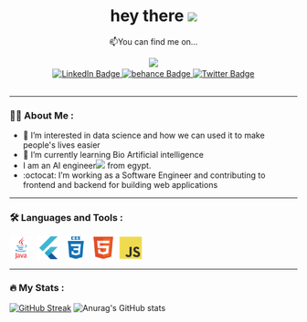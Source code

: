 <div align="center">
<h1>
  hey there
  <img src="https://media.giphy.com/media/hvRJCLFzcasrR4ia7z/giphy.gif" width="30px"/>
</h1>

📫You can find me on...
<div id="header" align="center">
  <img src="https://media.giphy.com/media/uS5WQaxS1B5prYfw8i/giphy.gif" width="150"/>
  <div id="badges">
  <a href="www.linkedin.com/in/rawan-hatem">
    <img src="https://img.shields.io/badge/LinkedIn-navy?style=for-the-badge&logo=linkedin&logoColor=white" alt="LinkedIn Badge"/>
  </a>
    <a href="www.behance.net/rwuxdesigner">
    <img src="https://cdn.icon-icons.com/icons2/1233/PNG/512/1492718757-behance_83607.png" alt="behance Badge"/>
  </a>
  <a href="https://twitter.com/zra2__">
    <img src="https://img.shields.io/badge/Twitter-blue?style=for-the-badge&logo=twitter&logoColor=white" alt="Twitter Badge"/>
  </a>
</div>
  <img src="https://komarev.com/ghpvc/?username=rwx180&style=flat-square&color=blue" alt=""/>
</div>
</div>

---

### :woman_technologist: About Me :
- 👀 I’m interested in data science and how we can used it to make people's lives easier
- 🌱 I’m currently learning Bio Artificial intelligence
- I am an AI engineer<img src="https://media.giphy.com/media/WUlplcMpOCEmTGBtBW/giphy.gif" width="30"> from egypt.
- :octocat: I’m working as a Software Engineer and contributing to frontend and backend for building web applications
---

### :hammer_and_wrench: Languages and Tools :
<div>
  <img src="https://github.com/devicons/devicon/blob/master/icons/java/java-original-wordmark.svg" title="Java" alt="Java" width="40" height="40"/>&nbsp;
  <img src="https://github.com/devicons/devicon/blob/master/icons/flutter/flutter-original.svg" title="Flutter" alt="Flutter" width="40" height="40"/>&nbsp;
  <img src="https://github.com/devicons/devicon/blob/master/icons/css3/css3-plain-wordmark.svg"  title="CSS3" alt="CSS" width="40" height="40"/>&nbsp;
  <img src="https://github.com/devicons/devicon/blob/master/icons/html5/html5-original.svg" title="HTML5" alt="HTML" width="40" height="40"/>&nbsp;
  <img src="https://github.com/devicons/devicon/blob/master/icons/javascript/javascript-original.svg" title="JavaScript" alt="JavaScript" width="40" height="40"/>&nbsp;

</div>


---

### :fire: My Stats :
[![GitHub Streak](https://github-readme-streak-stats.herokuapp.com?user=rwx180&theme=prussian&date_format=M%20j%5B%2C%20Y%5D)](https://git.io/streak-stats)
![Anurag's GitHub stats](https://github-readme-stats.vercel.app/api?username=rwx180&theme=prussian&show_icons=true)


<!---
rwx180/rwx180 is a ✨ special ✨ repository because its `README.md` (this file) appears on your GitHub profile.
You can click the Preview link to take a look at your changes.
--->
